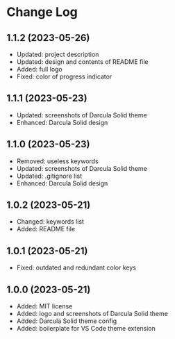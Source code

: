 # Change Log

## 1.1.2 (2023-05-26)

- Updated: project description
- Updated: design and contents of README file
- Added: full logo
- Fixed: color of progress indicator

## 1.1.1 (2023-05-23)

- Updated: screenshots of Darcula Solid theme
- Enhanced: Darcula Solid design

## 1.1.0 (2023-05-23)

- Removed: useless keywords
- Updated: screenshots of Darcula Solid theme
- Updated: .gitignore list
- Enhanced: Darcula Solid design

## 1.0.2 (2023-05-21)

- Changed: keywords list
- Added: README file

## 1.0.1 (2023-05-21)

- Fixed: outdated and redundant color keys

## 1.0.0 (2023-05-21)

- Added: MIT license
- Added: logo and screenshots of Darcula Solid theme
- Added: Darcula Solid theme config
- Added: boilerplate for VS Code theme extension
